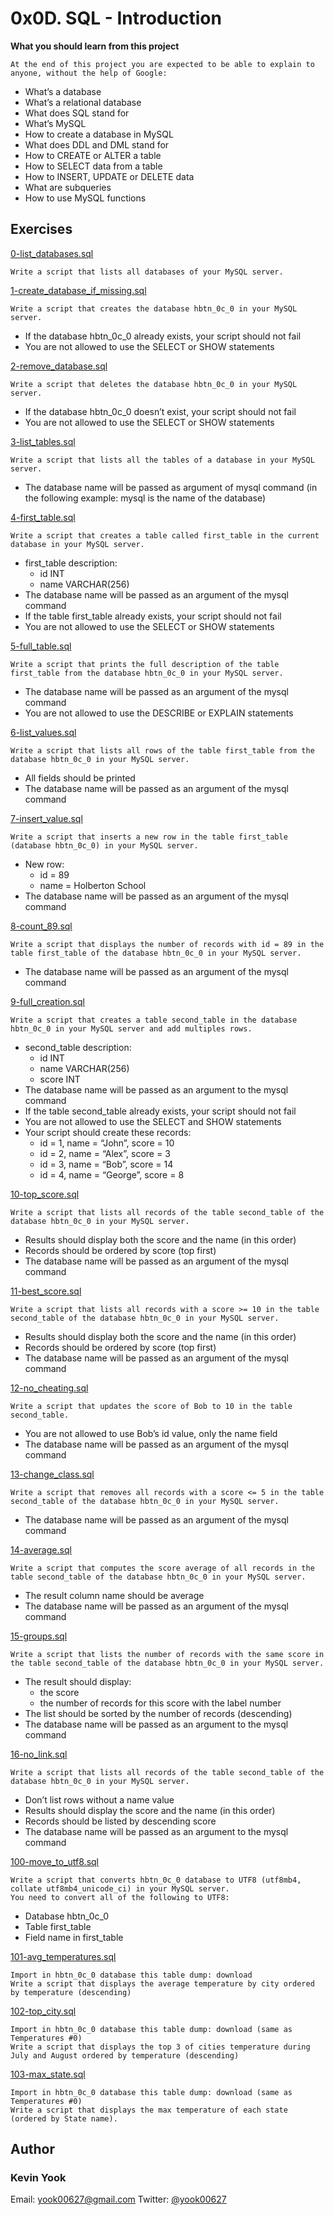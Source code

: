 # 0x0D. SQL - Introduction

**What you should learn from this project**

    At the end of this project you are expected to be able to explain to anyone, without the help of Google:

* What’s a database
* What’s a relational database
* What does SQL stand for
* What’s MySQL
* How to create a database in MySQL
* What does DDL and DML stand for
* How to CREATE or ALTER a table
* How to SELECT data from a table
* How to INSERT, UPDATE or DELETE data
* What are subqueries
* How to use MySQL functions

## Exercises

[0-list_databases.sql](./0-list_databases.sql)
```
Write a script that lists all databases of your MySQL server.
```

[1-create_database_if_missing.sql](./1-create_database_if_missing.sql)
```
Write a script that creates the database hbtn_0c_0 in your MySQL server.
```
* If the database hbtn_0c_0 already exists, your script should not fail
* You are not allowed to use the SELECT or SHOW statements

[2-remove_database.sql](./2-remove_database.sql)
```
Write a script that deletes the database hbtn_0c_0 in your MySQL server.
```
* If the database hbtn_0c_0 doesn’t exist, your script should not fail
* You are not allowed to use the SELECT or SHOW statements

[3-list_tables.sql](./3-list_tables.sql)
```
Write a script that lists all the tables of a database in your MySQL server.
```
* The database name will be passed as argument of mysql command (in the following example: mysql is the name of the database)

[4-first_table.sql](./4-first_table.sql)
```
Write a script that creates a table called first_table in the current database in your MySQL server.
```
* first_table description:
  * id INT
  * name VARCHAR(256)
* The database name will be passed as an argument of the mysql command
* If the table first_table already exists, your script should not fail
* You are not allowed to use the SELECT or SHOW statements

[5-full_table.sql](./5-full_table.sql)
```
Write a script that prints the full description of the table first_table from the database hbtn_0c_0 in your MySQL server.
```
* The database name will be passed as an argument of the mysql command
* You are not allowed to use the DESCRIBE or EXPLAIN statements

[6-list_values.sql](./6-list_values.sql)
```
Write a script that lists all rows of the table first_table from the database hbtn_0c_0 in your MySQL server.
```
* All fields should be printed
* The database name will be passed as an argument of the mysql command

[7-insert_value.sql](./7-insert_value.sql)
```
Write a script that inserts a new row in the table first_table (database hbtn_0c_0) in your MySQL server.
```
* New row: 
  * id = 89
  * name = Holberton School
* The database name will be passed as an argument of the mysql command

[8-count_89.sql](./8-count_89.sql)
```
Write a script that displays the number of records with id = 89 in the table first_table of the database hbtn_0c_0 in your MySQL server.
```
* The database name will be passed as an argument of the mysql command

[9-full_creation.sql](./9-full_creation.sql)
```
Write a script that creates a table second_table in the database hbtn_0c_0 in your MySQL server and add multiples rows.
```
* second_table description:
  * id INT
  * name VARCHAR(256)
  * score INT
* The database name will be passed as an argument to the mysql command
* If the table second_table already exists, your script should not fail
* You are not allowed to use the SELECT and SHOW statements
* Your script should create these records: 
  * id = 1, name = “John”, score = 10
  * id = 2, name = “Alex”, score = 3
  * id = 3, name = “Bob”, score = 14
  * id = 4, name = “George”, score = 8

[10-top_score.sql](./10-top_score.sql)
```
Write a script that lists all records of the table second_table of the database hbtn_0c_0 in your MySQL server.
```
* Results should display both the score and the name (in this order)
* Records should be ordered by score (top first) 
* The database name will be passed as an argument of the mysql command

[11-best_score.sql](./11-best_score.sql)
```
Write a script that lists all records with a score >= 10 in the table second_table of the database hbtn_0c_0 in your MySQL server.
```
* Results should display both the score and the name (in this order)
* Records should be ordered by score (top first)
* The database name will be passed as an argument of the mysql command

[12-no_cheating.sql](./12-no_cheating.sql)
```
Write a script that updates the score of Bob to 10 in the table second_table.
```
* You are not allowed to use Bob’s id value, only the name field
* The database name will be passed as an argument of the mysql command

[13-change_class.sql](./13-change_class.sql)
```
Write a script that removes all records with a score <= 5 in the table second_table of the database hbtn_0c_0 in your MySQL server.
```
* The database name will be passed as an argument of the mysql command

[14-average.sql](./14-average.sql)
```
Write a script that computes the score average of all records in the table second_table of the database hbtn_0c_0 in your MySQL server.
```
* The result column name should be average
* The database name will be passed as an argument of the mysql command

[15-groups.sql](./15-groups.sql)
```
Write a script that lists the number of records with the same score in the table second_table of the database hbtn_0c_0 in your MySQL server.
```
* The result should display: 
  * the score
  * the number of records for this score with the label number
* The list should be sorted by the number of records (descending)
* The database name will be passed as an argument to the mysql command

[16-no_link.sql](./16-no_link.sql)
```
Write a script that lists all records of the table second_table of the database hbtn_0c_0 in your MySQL server.
```
* Don’t list rows without a name value
* Results should display the score and the name (in this order)
* Records should be listed by descending score 
* The database name will be passed as an argument to the mysql command

[100-move_to_utf8.sql](./100-move_to_utf8.sql)
```
Write a script that converts hbtn_0c_0 database to UTF8 (utf8mb4, collate utf8mb4_unicode_ci) in your MySQL server.
You need to convert all of the following to UTF8:
```
* Database hbtn_0c_0
* Table first_table
* Field name in first_table

[101-avg_temperatures.sql](./101-avg_temperatures.sql)
```
Import in hbtn_0c_0 database this table dump: download
Write a script that displays the average temperature by city ordered by temperature (descending)
```

[102-top_city.sql](./102-top_city.sql)
```
Import in hbtn_0c_0 database this table dump: download (same as Temperatures #0)
Write a script that displays the top 3 of cities temperature during July and August ordered by temperature (descending)
```

[103-max_state.sql](./103-max_state.sql)
```
Import in hbtn_0c_0 database this table dump: download (same as Temperatures #0)
Write a script that displays the max temperature of each state (ordered by State name).
```

## Author
### Kevin Yook 
Email: <yook00627@gmail.com> Twitter: [@yook00627](https://twitter.com/yook00627)
